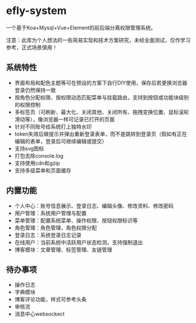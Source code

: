 # efly-system

一个基于Koa+Mysql+Vue+Element的前后端分离权限管理系统。

注意：此库为个人想法的一些简易实现和技术方案研究，未经全面测试，仅作学习参考，正式场景慎用！

## 系统特性

* 界面布局和配色主题等可在预设的方案下自行DIY使用，保存后若更换浏览器登录仍然保持一致
* 按角色分配权限、按权限动态匹配菜单与挂载路由，支持到按钮或功能块级别的权限控制
* 多标签页（可刷新、最大化、关闭其他、关闭所有、拖拽变换位置、鼠标滚轮滑动等），像浏览器一样可记录已打开的页面
* 针对不同账号给系统打上独特水印
* token失效后做提示并弹出重新登录表单，而不是跳转到登录页（假如有正在编辑的表单，登录后可继续编辑或提交）
* 支持svg图标
* 打包去除console.log
* 支持使用cdn和gzip
* 支持多级菜单和页面缓存

## 内置功能

* 个人中心：账号信息展示、登录日志、编辑头像、修改资料、修改密码
* 用户管理：系统用户管理与配置
* 菜单管理：配置系统菜单、操作权限、按钮权限标识等
* 角色管理：角色管理，角色权限分配
* 登录日志：系统登录日志记录
* 在线用户：当前系统中活跃用户状态检测，支持强制退出
* 博客模块：文章管理、标签管理、友链管理

## 待办事项

* 操作日志
* 字典模块
* 博客评论功能，样式可参考头条
* 审核流
* 消息中心websockect
